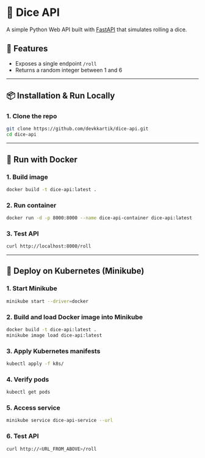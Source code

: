 # 🎲 Dice API

A simple Python Web API built with [FastAPI](https://fastapi.tiangolo.com/) that simulates rolling a dice.

## 🚀 Features

- Exposes a single endpoint `/roll`
- Returns a random integer between 1 and 6

---

## 📦 Installation & Run Locally

### 1. Clone the repo

```bash
git clone https://github.com/devkkartik/dice-api.git
cd dice-api
```

---

## 🐳 Run with Docker

### 1. Build image

```bash
docker build -t dice-api:latest .
```

### 2. Run container

```bash
docker run -d -p 8000:8000 --name dice-api-container dice-api:latest
```

### 3. Test API

```bash
curl http://localhost:8000/roll
```

---

## 🚀 Deploy on Kubernetes (Minikube)

### 1. Start Minikube

```bash
minikube start --driver=docker
```

### 2. Build and load Docker image into Minikube

```bash
docker build -t dice-api:latest .
minikube image load dice-api:latest
```

### 3. Apply Kubernetes manifests

```bash
kubectl apply -f k8s/
```

### 4. Verify pods

```bash
kubectl get pods
```

### 5. Access service

```bash
minikube service dice-api-service --url
```

### 6. Test API

```bash
curl http://<URL_FROM_ABOVE>/roll
```
